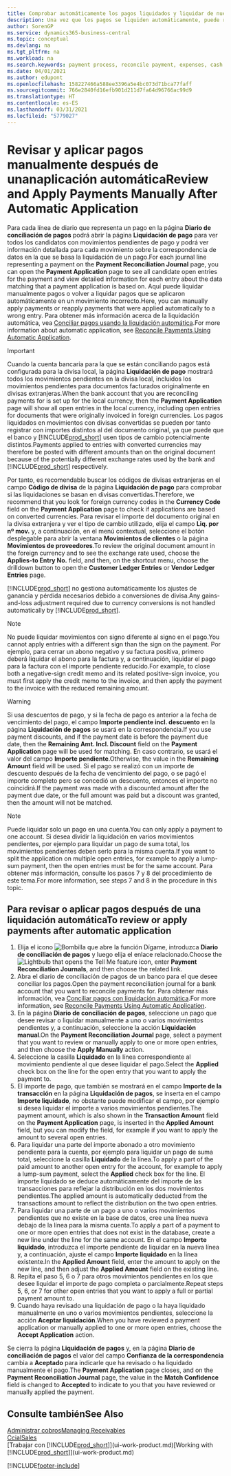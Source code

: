 ```yaml
---
title: Comprobar automáticamente los pagos liquidados y liquidar de nuevo los pagos manualmente | Documentos de Microsoft
description: Una vez que los pagos se liquiden automáticamente, puede revisar todos los movimientos de un pago y volver a liquidar manualmente los que se han aplicado incorrectamente.
author: SorenGP
ms.service: dynamics365-business-central
ms.topic: conceptual
ms.devlang: na
ms.tgt_pltfrm: na
ms.workload: na
ms.search.keywords: payment process, reconcile payment, expenses, cash receipts
ms.date: 04/01/2021
ms.author: edupont
ms.openlocfilehash: 158227466a588ee3396a5e4bc073d71bca77faff
ms.sourcegitcommit: 766e2840fd16efb901d211d7fa64d96766ac99d9
ms.translationtype: HT
ms.contentlocale: es-ES
ms.lasthandoff: 03/31/2021
ms.locfileid: "5779027"
---
```

# <a name="review-and-apply-payments-manually-after-automatic-application"></a><span data-ttu-id="2cfe5-103">Revisar y aplicar pagos manualmente después de unanaplicación automática</span><span class="sxs-lookup"><span data-stu-id="2cfe5-103">Review and Apply Payments Manually After Automatic Application</span></span>
<span data-ttu-id="2cfe5-104">Para cada línea de diario que representa un pago en la página **Diario de conciliación de pagos** podrá abrir la página **Liquidación de pago** para ver todos los candidatos con movimientos pendientes de pago y podrá ver información detallada para cada movimiento sobre la correspondencia de datos en la que se basa la liquidación de un pago.</span><span class="sxs-lookup"><span data-stu-id="2cfe5-104">For each journal line representing a payment on the **Payment Reconciliation Journal** page, you can open the **Payment Application** page to see all candidate open entries for the payment and view detailed information for each entry about the data matching that a payment application is based on.</span></span> <span data-ttu-id="2cfe5-105">Aquí puede liquidar manualmente pagos o volver a liquidar pagos que se aplicaron automáticamente en un movimiento incorrecto.</span><span class="sxs-lookup"><span data-stu-id="2cfe5-105">Here, you can manually apply payments or reapply payments that were applied automatically to a wrong entry.</span></span> <span data-ttu-id="2cfe5-106">Para obtener más información acerca de la liquidación automática, vea [Conciliar pagos usando la liquidación automática](receivables-how-reconcile-payments-auto-application.md).</span><span class="sxs-lookup"><span data-stu-id="2cfe5-106">For more information about automatic application, see [Reconcile Payments Using Automatic Application](receivables-how-reconcile-payments-auto-application.md).</span></span>

> [!IMPORTANT]  
>   <span data-ttu-id="2cfe5-107">Cuando la cuenta bancaria para la que se están conciliando pagos está configurada para la divisa local, la página **Liquidación de pago** mostrará todos los movimientos pendientes en la divisa local, incluidos los movimientos pendientes para documentos facturados originalmente en divisas extranjeras.</span><span class="sxs-lookup"><span data-stu-id="2cfe5-107">When the bank account that you are reconciling payments for is set up for the local currency, then the **Payment Application** page will show all open entries in the local currency, including open entries for documents that were originally invoiced in foreign currencies.</span></span> <span data-ttu-id="2cfe5-108">Los pagos liquidados en movimientos con divisas convertidas se pueden por tanto registrar con importes distintos al del documento original, ya que puede que el banco y [!INCLUDE[prod_short](includes/prod_short.md)] usen tipos de cambio potencialmente distintos.</span><span class="sxs-lookup"><span data-stu-id="2cfe5-108">Payments applied to entries with converted currencies may therefore be posted with different amounts than on the original document because of the potentially different exchange rates used by the bank and [!INCLUDE[prod_short](includes/prod_short.md)] respectively.</span></span>

<span data-ttu-id="2cfe5-109">Por tanto, es recomendable buscar los códigos de divisas extranjeras en el campo **Código de divisa** de la página **Liquidación de pago** para comprobar si las liquidaciones se basan en divisas convertidas.</span><span class="sxs-lookup"><span data-stu-id="2cfe5-109">Therefore, we recommend that you look for foreign currency codes in the **Currency Code** field on the **Payment Application** page to check if applications are based on converted currencies.</span></span> <span data-ttu-id="2cfe5-110">Para revisar el importe del documento original en la divisa extranjera y ver el tipo de cambio utilizado, elija el campo **Liq. por nº mov.** y, a continuación, en el menú contextual, seleccione el botón desplegable para abrir la ventana **Movimientos de clientes** o la página **Movimientos de proveedores**.</span><span class="sxs-lookup"><span data-stu-id="2cfe5-110">To review the original document amount in the foreign currency and to see the exchange rate used, choose the **Applies-to Entry No.** field, and then, on the shortcut menu, choose the drilldown button to open the **Customer Ledger Entries** or **Vendor Ledger Entries** page.</span></span>

<span data-ttu-id="2cfe5-111">[!INCLUDE[prod_short](includes/prod_short.md)] no gestiona automáticamente los ajustes de ganancia y pérdida necesarios debido a conversiones de divisa.</span><span class="sxs-lookup"><span data-stu-id="2cfe5-111">Any gains-and-loss adjustment required due to currency conversions is not handled automatically by [!INCLUDE[prod_short](includes/prod_short.md)].</span></span>

> [!NOTE]  
>   <span data-ttu-id="2cfe5-112">No puede liquidar movimientos con signo diferente al signo en el pago.</span><span class="sxs-lookup"><span data-stu-id="2cfe5-112">You cannot apply entries with a different sign than the sign on the payment.</span></span> <span data-ttu-id="2cfe5-113">Por ejemplo, para cerrar un abono negativo y su factura positiva, primero deberá liquidar el abono para la factura y, a continuación, liquidar el pago para la factura con el importe pendiente reducido.</span><span class="sxs-lookup"><span data-stu-id="2cfe5-113">For example, to close both a negative-sign credit memo and its related positive-sign invoice, you must first apply the credit memo to the invoice, and then apply the payment to the invoice with the reduced remaining amount.</span></span>

> [!WARNING]  
>   <span data-ttu-id="2cfe5-114">Si usa descuentos de pago, y si la fecha de pago es anterior a la fecha de vencimiento del pago, el campo **Importe pendiente incl. descuento** en la página **Liquidación de pagos** se usará en la correspondencia.</span><span class="sxs-lookup"><span data-stu-id="2cfe5-114">If you use payment discounts, and if the payment date is before the payment due date, then the **Remaining Amt. Incl. Discount** field on the **Payment Application** page will be used for matching.</span></span> <span data-ttu-id="2cfe5-115">En caso contrario, se usará el valor del campo **Importe pendiente**.</span><span class="sxs-lookup"><span data-stu-id="2cfe5-115">Otherwise, the value in the **Remaining Amount** field will be used.</span></span> <span data-ttu-id="2cfe5-116">Si el pago se realizó con un importe de descuento después de la fecha de vencimiento del pago, o se pagó el importe completo pero se concedió un descuento, entonces el importe no coincidirá.</span><span class="sxs-lookup"><span data-stu-id="2cfe5-116">If the payment was made with a discounted amount after the payment due date, or the full amount was paid but a discount was granted, then the amount will not be matched.</span></span>

> [!NOTE]  
>   <span data-ttu-id="2cfe5-117">Puede liquidar solo un pago en una cuenta.</span><span class="sxs-lookup"><span data-stu-id="2cfe5-117">You can only apply a payment to one account.</span></span> <span data-ttu-id="2cfe5-118">Si desea dividir la liquidación en varios movimientos pendientes, por ejemplo para liquidar un pago de suma total, los movimientos pendientes deben serlo para la misma cuenta.</span><span class="sxs-lookup"><span data-stu-id="2cfe5-118">If you want to split the application on multiple open entries, for example to apply a lump-sum payment, then the open entries must be for the same account.</span></span> <span data-ttu-id="2cfe5-119">Para obtener más información, consulte los pasos 7 y 8 del procedimiento de este tema.</span><span class="sxs-lookup"><span data-stu-id="2cfe5-119">For more information, see steps 7 and 8 in the procedure in this topic.</span></span>

## <a name="to-review-or-apply-payments-after-automatic-application"></a><span data-ttu-id="2cfe5-120">Para revisar o aplicar pagos después de una liquidación automática</span><span class="sxs-lookup"><span data-stu-id="2cfe5-120">To review or apply payments after automatic application</span></span>
1. <span data-ttu-id="2cfe5-121">Elija el icono ![Bombilla que abre la función Dígame](media/ui-search/search_small.png "Dígame qué desea hacer"), introduzca **Diario de conciliación de pagos** y luego elija el enlace relacionado.</span><span class="sxs-lookup"><span data-stu-id="2cfe5-121">Choose the ![Lightbulb that opens the Tell Me feature](media/ui-search/search_small.png "Tell me what you want to do") icon, enter **Payment Reconciliation Journals**, and then choose the related link.</span></span>
2. <span data-ttu-id="2cfe5-122">Abra el diario de conciliación de pagos de un banco para el que desee conciliar los pagos.</span><span class="sxs-lookup"><span data-stu-id="2cfe5-122">Open the payment reconciliation journal for a bank account that you want to reconcile payments for.</span></span> <span data-ttu-id="2cfe5-123">Para obtener más información, vea [Conciliar pagos con liquidación automática](receivables-how-reconcile-payments-auto-application.md).</span><span class="sxs-lookup"><span data-stu-id="2cfe5-123">For more information, see [Reconcile Payments Using Automatic Application](receivables-how-reconcile-payments-auto-application.md).</span></span>
3. <span data-ttu-id="2cfe5-124">En la página **Diario de conciliación de pagos**, seleccione un pago que desee revisar o liquidar manualmente a uno o varios movimientos pendientes y, a continuación, seleccione la acción **Liquidación manual**.</span><span class="sxs-lookup"><span data-stu-id="2cfe5-124">On the **Payment Reconciliation Journal** page, select a payment that you want to review or manually apply to one or more open entries, and then choose the **Apply Manually** action.</span></span>
4. <span data-ttu-id="2cfe5-125">Seleccione la casilla **Liquidado** en la línea correspondiente al movimiento pendiente al que desee liquidar el pago.</span><span class="sxs-lookup"><span data-stu-id="2cfe5-125">Select the **Applied** check box on the line for the open entry that you want to apply the payment to.</span></span>
5. <span data-ttu-id="2cfe5-126">El importe de pago, que también se mostrará en el campo **Importe de la transacción** en la página **Liquidación de pagos**, se inserta en el campo **Importe liquidado**, no obstante puede modificar el campo, por ejemplo si desea liquidar el importe a varios movimientos pendientes.</span><span class="sxs-lookup"><span data-stu-id="2cfe5-126">The payment amount, which is also shown in the **Transaction Amount** field on the **Payment Application** page, is inserted in the **Applied Amount** field, but you can modify the field, for example if you want to apply the amount to several open entries.</span></span>
6. <span data-ttu-id="2cfe5-127">Para liquidar una parte del importe abonado a otro movimiento pendiente para la cuenta, por ejemplo para liquidar un pago de suma total, seleccione la casilla **Liquidado** de la línea.</span><span class="sxs-lookup"><span data-stu-id="2cfe5-127">To apply a part of the paid amount to another open entry for the account, for example to apply a lump-sum payment, select the **Applied** check box for the line.</span></span> <span data-ttu-id="2cfe5-128">El importe liquidado se deduce automáticamente del importe de las transacciones para reflejar la distribución en los dos movimientos pendientes.</span><span class="sxs-lookup"><span data-stu-id="2cfe5-128">The applied amount is automatically deducted from the transactions amount to reflect the distribution on the two open entries.</span></span>
7. <span data-ttu-id="2cfe5-129">Para liquidar una parte de un pago a uno o varios movimientos pendientes que no existe en la base de datos, cree una línea nueva debajo de la línea para la misma cuenta.</span><span class="sxs-lookup"><span data-stu-id="2cfe5-129">To apply a part of a payment to one or more open entries that does not exist in the database, create a new line under the line for the same account.</span></span> <span data-ttu-id="2cfe5-130">En el campo **Importe liquidado**, introduzca el importe pendiente de liquidar en la nueva línea y, a continuación, ajuste el campo **Importe liquidado** en la línea existente.</span><span class="sxs-lookup"><span data-stu-id="2cfe5-130">In the **Applied Amount** field, enter the amount to apply on the new line, and then adjust the **Applied Amount** field on the existing line.</span></span>
8. <span data-ttu-id="2cfe5-131">Repita el paso 5, 6 o 7 para otros movimientos pendientes en los que desee liquidar el importe de pago completa o parcialmente.</span><span class="sxs-lookup"><span data-stu-id="2cfe5-131">Repeat steps 5, 6, or 7 for other open entries that you want to apply a full or partial payment amount to.</span></span>
9. <span data-ttu-id="2cfe5-132">Cuando haya revisado una liquidación de pago o la haya liquidado manualmente en uno o varios movimientos pendientes, seleccione la acción **Aceptar liquidación**.</span><span class="sxs-lookup"><span data-stu-id="2cfe5-132">When you have reviewed a payment application or manually applied to one or more open entries, choose the **Accept Application** action.</span></span>

<span data-ttu-id="2cfe5-133">Se cierra la página **Liquidación de pagos** y, en la página **Diario de conciliación de pagos** el valor del campo **Confianza de la correspondencia** cambia a **Aceptado** para indicarle que ha revisado o ha liquidado manualmente el pago.</span><span class="sxs-lookup"><span data-stu-id="2cfe5-133">The **Payment Application** page  closes, and on the **Payment Reconciliation Journal** page, the value in the **Match Confidence** field is changed to **Accepted** to indicate to you that you have reviewed or manually applied the payment.</span></span>

## <a name="see-also"></a><span data-ttu-id="2cfe5-134">Consulte también</span><span class="sxs-lookup"><span data-stu-id="2cfe5-134">See Also</span></span>
[<span data-ttu-id="2cfe5-135">Administrar cobros</span><span class="sxs-lookup"><span data-stu-id="2cfe5-135">Managing Receivables</span></span>](receivables-manage-receivables.md)  
[<span data-ttu-id="2cfe5-136">Ccial</span><span class="sxs-lookup"><span data-stu-id="2cfe5-136">Sales</span></span>](sales-manage-sales.md)  
<span data-ttu-id="2cfe5-137">[Trabajar con [!INCLUDE[prod_short](includes/prod_short.md)]](ui-work-product.md)</span><span class="sxs-lookup"><span data-stu-id="2cfe5-137">[Working with [!INCLUDE[prod_short](includes/prod_short.md)]](ui-work-product.md)</span></span>


[!INCLUDE[footer-include](includes/footer-banner.md)]